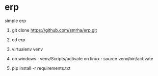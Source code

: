 # erp
simple erp

1. git clone https://github.com/smrha/erp.git

2. cd erp

3. virtualenv venv

4. on windows : venv/Scripts/activate
   on linux : source venv/bin/activate

5. pip install -r requirements.txt